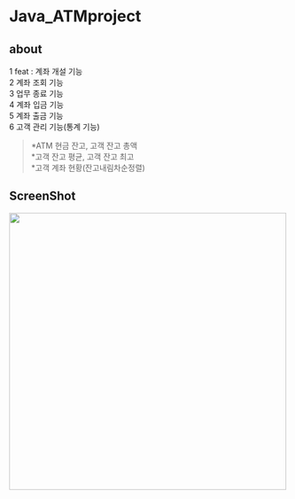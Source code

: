 # Java_ATMproject

## about
1 feat : 계좌 개설 기능    
2 계좌 조회 기능    
3 업무 종료 기능    
4 계좌 입금 기능    
5 계좌 출금 기능    
6 고객 관리 기능(통계 기능)    
 > *ATM 현금 잔고, 고객 잔고 총액    
 > *고객 잔고 평균, 고객 잔고 최고    
 > *고객 계좌 현황(잔고내림차순정렬)     
 
 ## ScreenShot
 <img src="https://user-images.githubusercontent.com/51106039/87754974-088b5580-c841-11ea-913e-f2ff33c89816.JPG" width="500px">
